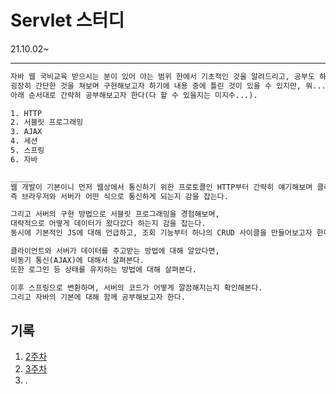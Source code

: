 Servlet 스터디
=====
21.10.02~
- - -
```txt
자바 웹 국비교육 받으시는 분이 있어 아는 범위 한에서 기초적인 것을 알려드리고, 공부도 하고자 한다.
굉장히 간단한 것을 쳐보며 구현해보고자 하기에 내용 중에 틀린 것이 있을 수 있지만, 뭐...
아래 순서대로 간략히 공부해보고자 한다(다 할 수 있을지는 미지수...).

1. HTTP
2. 서블릿 프로그래밍
3. AJAX
4. 세션
5. 스프링
6. 자바

_____
웹 개발이 기본이니 먼저 웹상에서 통신하기 위한 프로토콜인 HTTP부터 간략히 얘기해보며 클라이언트,
즉 브라우저와 서버가 어떤 식으로 통신하게 되는지 감을 잡는다.

그리고 서버의 구현 방법으로 서블릿 프로그래밍을 경험해보며,
대략적으로 어떻게 데이터가 왔다갔다 하는지 감을 잡는다.
동시에 기본적인 JS에 대해 언급하고, 조회 기능부터 하나의 CRUD 사이클을 만들어보고자 한다.

클라이언트와 서버가 데이터를 주고받는 방법에 대해 알았다면,
비동기 통신(AJAX)에 대해서 살펴본다.
또한 로그인 등 상태를 유지하는 방법에 대해 살펴본다.

이후 스프링으로 변환하며, 서버의 코드가 어떻게 깔끔해지는지 확인해본다.
그리고 자바의 기본에 대해 함께 공부해보고자 한다.
```

## 기록
1. [2주차](docs/week_02.md)
2. [3주차](docs/week_03.md)
3. .